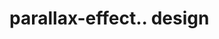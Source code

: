 # parallax-effect.. design                                                                                          

